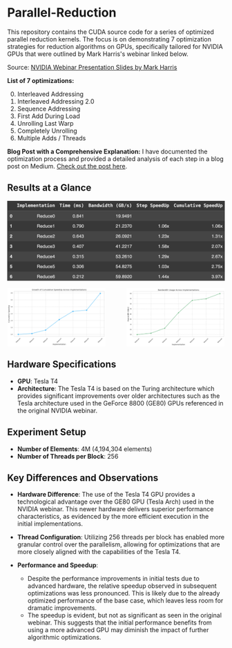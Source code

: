 # Parallel-Reduction

This repository contains the CUDA source code for a series of optimized parallel reduction kernels. The focus is on demonstrating 7 optimization strategies for reduction algorithms on GPUs, specifically tailored for NVIDIA GPUs that were outlined by Mark Harris's webinar linked below. 

Source: [NVIDIA Webinar Presentation Slides by Mark Harris](<https://developer.download.nvidia.com/assets/cuda/files/reduction.pdf>)

**List of 7 optimizations:**

0. Interleaved Addressing
1. Interleaved Addressing 2.0
2. Sequence Addressing
3. First Add During Load
4. Unrolling Last Warp
5. Completely Unrolling
6. Multiple Adds / Threads

**Blog Post with a Comprehensive Explanation:**
I have documented the optimization process and provided a detailed analysis of each step in a blog post on Medium. [Check out the post here](<https://medium.com/@rimikadhara/7-step-optimization-of-parallel-reduction-with-cuda-33a3b2feafd8>).

## Results at a Glance
![Optimization Results](results.png)
<div style="display: flex; justify-content: space-between; align-items: center;">
    <img src="growth1.png" alt="Cumulative SpeedUp Growth" style="width: 45%;">
    <img src="growth2.png" alt="Bandwidth Growth" style="width: 45%;">
</div>

## Hardware Specifications

- **GPU**: Tesla T4
- **Architecture**: The Tesla T4 is based on the Turing architecture which provides significant improvements over older architectures such as the Tesla architecture used in the GeForce 8800 (GE80) GPUs referenced in the original NVIDIA webinar.

## Experiment Setup

- **Number of Elements**: 4M (4,194,304 elements)
- **Number of Threads per Block**: 256

## Key Differences and Observations

- **Hardware Difference**: The use of the Tesla T4 GPU provides a technological advantage over the GE80 GPU (Tesla Arch) used in the NVIDIA webinar. This newer hardware delivers superior performance characteristics, as evidenced by the more efficient execution in the initial implementations.
  
- **Thread Configuration**: Utilizing 256 threads per block has enabled more granular control over the parallelism, allowing for optimizations that are more closely aligned with the capabilities of the Tesla T4.

- **Performance and Speedup**:
  - Despite the performance improvements in initial tests due to advanced hardware, the relative speedup observed in subsequent optimizations was less pronounced. This is likely due to the already optimized performance of the base case, which leaves less room for dramatic improvements.
  - The speedup is evident, but not as significant as seen in the original webinar. This suggests that the initial performance benefits from using a more advanced GPU may diminish the impact of further algorithmic optimizations.
